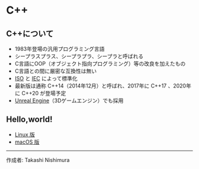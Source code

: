 # C++

## C++について

* 1983年登場の汎用プログラミング言語
* シープラスプラス、シープラプラ、シープラと呼ばれる
* C言語にOOP（オブジェクト指向プログラミング）等の改良を加えたもの
* C言語との間に厳密な互換性は無い
* [ISO](http://bit.ly/1VLZ5lB) と [IEC](http://bit.ly/1InYqMk) によって標準化
* 最新版は通称 C++14（2014年12月）と呼ばれ、2017年に C++17 、2020年に C++20 が登場予定
* [Unreal Engine](https://ja.m.wikipedia.org/wiki/Unreal_Engine)（3Dゲームエンジン）でも採用

## Hello,world!

* [Linux 版](https://github.com/TakashiNishimura/HelloWorld/blob/master/C%2B%2B/C%2B%2B_linux.md)
* [macOS 版](https://github.com/TakashiNishimura/HelloWorld/blob/master/C%2B%2B/C%2B%2B_mac.md)

***
作成者: Takashi Nishimura